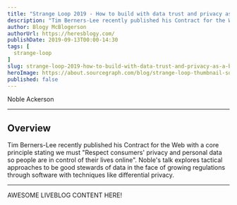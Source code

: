 ```yaml
---
title: "Strange Loop 2019 - How to build with data trust and privacy as a baseline"
description: "Tim Berners-Lee recently published his Contract for the Web with a core principle stating we must \"Respect consumers' privacy and personal data so people are in control of their lives online\". Noble's talk explores tactical approaches to be good stewards of data in the face of growing regulations through software with techniques like differential privacy."
author: Blogy McBlogerson
authorUrl: https://heresblogy.com/
publishDate: 2019-09-13T00:00-14:30
tags: [
  strange-loop
]
slug: strange-loop-2019-how-to-build-with-data-trust-and-privacy-as-a-baseline
heroImage: https://about.sourcegraph.com/blog/strange-loop-thumbnail-square-v2.jpg
published: false
---
```


<div class="container p-0 liveblog-presenters">
  <div class="row m-0">
      <p class=" mr-12 m-0">
        <span class="liveblog-presenters__name">Noble Ackerson</span>
        <a href="https://twitter.com/nobleackerson" target="_blank" title="Twitter"><i class="fa fa-twitter pr-2"></i></a>
        <a href="https://github.com/stigsfoot" target="_blank" title="GitHub"><i class="fa fa-github pr-2"></i></a>
        <a href="https://nobles.page" target="_blank" title="Speaker's site"><i class="fa fa-globe pr-2"></i></a>
      </p>
  </div>
</div>

---

## Overview

Tim Berners-Lee recently published his Contract for the Web with a core principle stating we must \"Respect consumers' privacy and personal data so people are in control of their lives online\". Noble's talk explores tactical approaches to be good stewards of data in the face of growing regulations through software with techniques like differential privacy.

---

AWESOME LIVEBLOG CONTENT HERE!

<!-- Note on images
  Images (e.g. my_image.jpg) should be put in the `website/static/blog/strange-loop-2019` directory, with the path to the image in your post being `/blog/strange-loop-2019/my_image.jpg`. If you'd rather host the images somewhere else for ease of use, that's fine too.

  Please also try to keep your images to a reasonable size by:
    - Using JPEG compression, unless image is mostly solid color 
    - JPEG compression set between 60%-80%
    - Resizing the image to be no wider then 750px
    - If PNG, use a tool like ImageOptim (https://imageoptim.com/mac) to optimize the file size

  I suggest re-sizing and compressing all the images in one batch as a last step.
-->  
